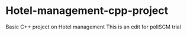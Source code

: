 # Hotel-management-cpp-project
Basic C++ project on Hotel management
This is an edit for pollSCM trial
